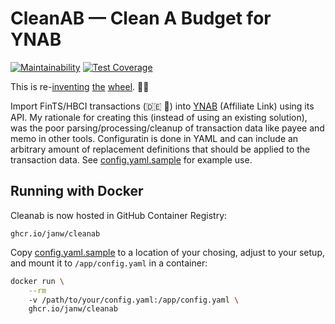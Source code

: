 # CleanAB — Clean A Budget for YNAB

[![Maintainability](https://api.codeclimate.com/v1/badges/3a77a310ef11515ee754/maintainability)](https://codeclimate.com/github/janw/cleanab/maintainability)
[![Test Coverage](https://api.codeclimate.com/v1/badges/3a77a310ef11515ee754/test_coverage)](https://codeclimate.com/github/janw/cleanab/test_coverage)

This is re-[inventing](https://github.com/schurig/ynab-bank-importer) [the](https://bitbucket.org/ctheune/ynab-bank-imports/src/default/) [wheel](https://github.com/bank2ynab/bank2ynab). 💁‍♀️

Import FinTS/HBCI transactions (🇩🇪 👋) into [YNAB](https://ynab.com/referral/?ref=DP9o_rOK4sNtCxhD&utm_source=customer_referral) (Affiliate Link) using its API. My rationale for creating this (instead of using an existing solution), was the poor parsing/processing/cleanup of transaction data like payee and memo in other tools. Configuratin is done in YAML and can include an arbitrary amount of replacement definitions that should be applied to the transaction data. See [config.yaml.sample](config.yaml.sample) for example use.


## Running with Docker

Cleanab is now hosted in GitHub Container Registry:

```
ghcr.io/janw/cleanab
```

Copy [config.yaml.sample](config.yaml.sample) to a location of your chosing, adjust to your setup, and mount it to `/app/config.yaml` in a container:

```bash
docker run \
    --rm
    -v /path/to/your/config.yaml:/app/config.yaml \
    ghcr.io/janw/cleanab
```
